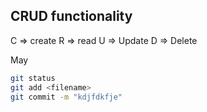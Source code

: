 ## CRUD functionality
C => create
R => read
U => Update
D => Delete



May



```bash
git status 
git add <filename>
git commit -m "kdjfdkfje"
```
